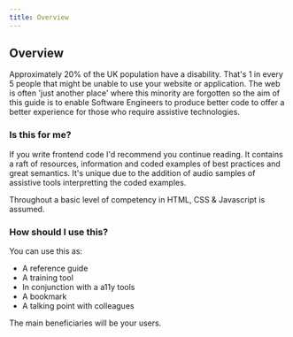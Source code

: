 ```yaml
---
title: Overview
---
```

## Overview
Approximately 20% of the UK population have a disability. That's 1 in every 5 people that might be unable to use your website or 
application. The web is often 'just another place' where this minority are forgotten so the aim of this guide is to enable Software Engineers to produce better code to offer a better experience for those who require assistive technologies.

### Is this for me? 
If you write frontend code I'd recommend you continue reading. It contains a raft of resources, information and coded
examples of best practices and great semantics. It's unique due to the addition of audio samples of assistive tools interpretting the 
coded examples.

Throughout a basic level of competency in HTML, CSS & Javascript is assumed.

### How should I use this?
You can use this as: 
  * A reference guide
  * A training tool
  * In conjunction with a a11y tools
  * A bookmark
  * A talking point with colleagues

The main beneficiaries will be your users.
